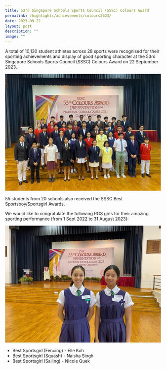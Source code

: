 ```yaml
---
title: 53rd Singapore Schools Sports Council (SSSC) Colours Award
permalink: /highlights/achievements/colours2023/
date: 2023-09-22
layout: post
description: ""
image: ""
---
```

A total of 10,130 student athletes across 28 sports were recognised for their sporting achievements and display of good sporting character at the 53rd Singapore Schools Sports Council (SSSC) Colours Award on 22 September 2023.

![](/images/colours23.jpeg)

55 students from 20 schools also received the SSSC Best Sportsboy/Sportsgirl Awards.

We would like to congratulate the following RGS girls for their amazing sporting performance (from 1 Sept 2022 to 31 August 2023):

![](/images/sssc23.jpeg)

* Best Sportsgirl (Fencing) - Elle Koh
* Best Sportsgirl (Squash) - Naisha Singh
* Best Sportsgirl (Sailing) - Nicole Quek